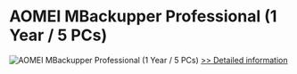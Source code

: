 # AOMEI MBackupper Professional (1 Year / 5 PCs)
![AOMEI MBackupper Professional (1 Year / 5 PCs)](https://mycommerce.akamaized.net/api/pimages/P301012550/BIG/301012550.PNG)
[>> Detailed information](https://secure.shareit.com/shareit/product.html?productid=301012550&affiliateid=200057808)